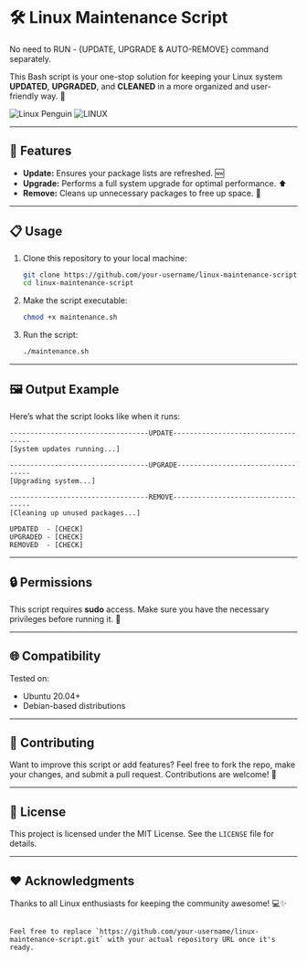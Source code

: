 # 🛠️ Linux Maintenance Script
No need to RUN - {UPDATE, UPGRADE &amp; AUTO-REMOVE} command separately.

This Bash script is your one-stop solution for keeping your Linux system **UPDATED**, **UPGRADED**, and **CLEANED** in a more organized and user-friendly way. 🚀

![Linux Penguin](https://i.giphy.com/media/v1.Y2lkPTc5MGI3NjExdmNjZGRhZGtzajFoYTd4dWRjaDg4NXJkZm9yczE4OWNxcTZ4dWhubCZlcD12MV9pbnRlcm5hbF9naWZfYnlfaWQmY3Q9Zw/UGWpLb1b4KddktMz0y/giphy.gif) ![LINUX](https://i.giphy.com/media/v1.Y2lkPTc5MGI3NjExMWZvbWRleXh0bnBmeWpvZXk0dG0zODJqbm03M2d5aGU0NzE1dzFtZyZlcD12MV9pbnRlcm5hbF9naWZfYnlfaWQmY3Q9Zw/dDwicM3uFUqfC/giphy.gif)

---

## 🌟 Features

- **Update:** Ensures your package lists are refreshed. 🆕  
- **Upgrade:** Performs a full system upgrade for optimal performance. ⬆️  
- **Remove:** Cleans up unnecessary packages to free up space. 🧹  

---

## 📋 Usage

1. Clone this repository to your local machine:  
   ```bash
   git clone https://github.com/your-username/linux-maintenance-script.git
   cd linux-maintenance-script
   ```

2. Make the script executable:  
   ```bash
   chmod +x maintenance.sh
   ```

3. Run the script:  
   ```bash
   ./maintenance.sh
   ```

---

## 🖼️ Output Example

Here’s what the script looks like when it runs:

```text
----------------------------------UPDATE-----------------------------------
[System updates running...]

----------------------------------UPGRADE----------------------------------
[Upgrading system...]

----------------------------------REMOVE-----------------------------------
[Cleaning up unused packages...]

UPDATED  - [CHECK]
UPGRADED - [CHECK]
REMOVED  - [CHECK]
```

---

## 🔒 Permissions

This script requires **sudo** access. Make sure you have the necessary privileges before running it. 🔐

---

## 🌐 Compatibility

Tested on:  
- Ubuntu 20.04+  
- Debian-based distributions  

---

## 🤝 Contributing

Want to improve this script or add features? Feel free to fork the repo, make your changes, and submit a pull request. Contributions are welcome! 🎉

---

## 📝 License

This project is licensed under the MIT License. See the `LICENSE` file for details.

---

## ❤️ Acknowledgments

Thanks to all Linux enthusiasts for keeping the community awesome! 💻✨
```

Feel free to replace `https://github.com/your-username/linux-maintenance-script.git` with your actual repository URL once it's ready.
